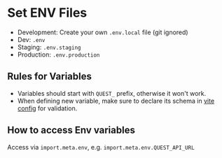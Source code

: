# Set ENV Files

- Development: Create your own `.env.local` file (git ignored)
- Dev: `.env`
- Staging: `.env.staging`
- Production: `.env.production`

## Rules for Variables

- Variables should start with `QUEST_` prefix, otherwise it won't work.
- When defining new variable, make sure to declare its schema in [vite config](../vite.config.ts) for validation.

## How to access Env variables

Access via `import.meta.env`, e.g. `import.meta.env.QUEST_API_URL`

